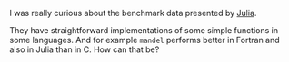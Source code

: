 I was really curious about the benchmark data presented by [Julia](http://julialang.org/).

They have straightforward implementations of some simple functions in some languages. And for example `mandel` performs better in Fortran and also in Julia than in C. How can that be?
